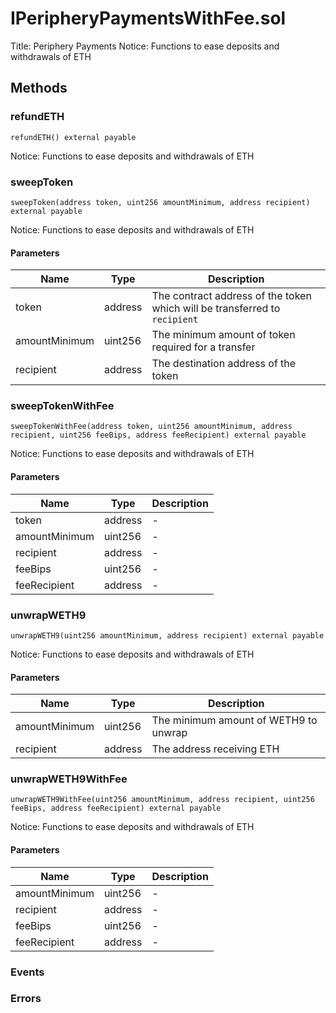 
# IPeripheryPaymentsWithFee.sol
Title: Periphery Payments
Notice: Functions to ease deposits and withdrawals of ETH

## Methods
### refundETH
```solidity
refundETH() external payable
```
Notice: Functions to ease deposits and withdrawals of ETH
### sweepToken
```solidity
sweepToken(address token, uint256 amountMinimum, address recipient) external payable
```
Notice: Functions to ease deposits and withdrawals of ETH
#### Parameters

| Name | Type | Description |
|---|---|---|
| token | address | The contract address of the token which will be transferred to `recipient` |
| amountMinimum | uint256 | The minimum amount of token required for a transfer |
| recipient | address | The destination address of the token |

### sweepTokenWithFee
```solidity
sweepTokenWithFee(address token, uint256 amountMinimum, address recipient, uint256 feeBips, address feeRecipient) external payable
```
Notice: Functions to ease deposits and withdrawals of ETH
#### Parameters

| Name | Type | Description |
|---|---|---|
| token | address | - |
| amountMinimum | uint256 | - |
| recipient | address | - |
| feeBips | uint256 | - |
| feeRecipient | address | - |

### unwrapWETH9
```solidity
unwrapWETH9(uint256 amountMinimum, address recipient) external payable
```
Notice: Functions to ease deposits and withdrawals of ETH
#### Parameters

| Name | Type | Description |
|---|---|---|
| amountMinimum | uint256 | The minimum amount of WETH9 to unwrap |
| recipient | address | The address receiving ETH |

### unwrapWETH9WithFee
```solidity
unwrapWETH9WithFee(uint256 amountMinimum, address recipient, uint256 feeBips, address feeRecipient) external payable
```
Notice: Functions to ease deposits and withdrawals of ETH
#### Parameters

| Name | Type | Description |
|---|---|---|
| amountMinimum | uint256 | - |
| recipient | address | - |
| feeBips | uint256 | - |
| feeRecipient | address | - |


### Events

### Errors

